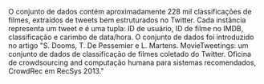 O conjunto de dados contém aproximadamente 228 mil classificações de filmes, extraídos de tweets bem estruturados no Twitter. Cada instância representa um tweet e é uma tupla: ID de usuário, ID de filme no IMDB, classificação e carimbo de data/hora. O conjunto de dados foi introduzido no artigo "S. Dooms, T. De Pessemier e L. Martens. MovieTweetings: um conjunto de dados de classificação de filmes coletado do Twitter. Oficina de crowdsourcing and computação humana para sistemas recomendados, CrowdRec em RecSys 2013."

<!---HONumber=July15_HO4-->